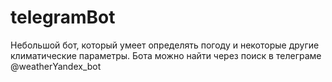 # telegramBot
Небольшой бот, который умеет определять погоду и некоторые другие климатические параметры. Бота можно найти через поиск в телеграме @weatherYandex_bot
